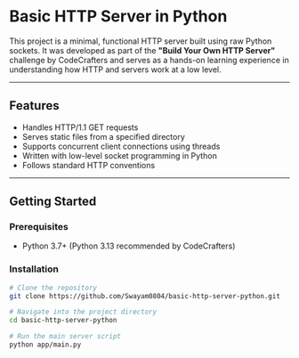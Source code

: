 # Basic HTTP Server in Python

This project is a minimal, functional HTTP server built using raw Python sockets. It was developed as part of the **"Build Your Own HTTP Server"** challenge by CodeCrafters and serves as a hands-on learning experience in understanding how HTTP and servers work at a low level.

---

## Features

- Handles HTTP/1.1 GET requests
- Serves static files from a specified directory
- Supports concurrent client connections using threads
- Written with low-level socket programming in Python
- Follows standard HTTP conventions

---

## Getting Started

### Prerequisites
- Python 3.7+ (Python 3.13 recommended by CodeCrafters)

### Installation

```bash
# Clone the repository
git clone https://github.com/Swayam0804/basic-http-server-python.git

# Navigate into the project directory
cd basic-http-server-python

# Run the main server script
python app/main.py
